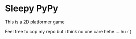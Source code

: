 # Sleepy PyPy
This is a 2D platformer game 

Feel free to cop my repo but i think no one care hehe.....hu :'(
